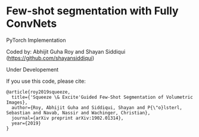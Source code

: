 # Few-shot segmentation with Fully ConvNets

PyTorch Implementation 

Coded by: Abhijit Guha Roy and Shayan Siddiqui (https://github.com/shayansiddiqui)

Under Developement

If you use this code, please cite:

```
@article{roy2019squeeze,
  title={'Squeeze \& Excite'Guided Few-Shot Segmentation of Volumetric Images},
  author={Roy, Abhijit Guha and Siddiqui, Shayan and P{\"o}lsterl, Sebastian and Navab, Nassir and Wachinger, Christian},
  journal={arXiv preprint arXiv:1902.01314},
  year={2019}
}
```
